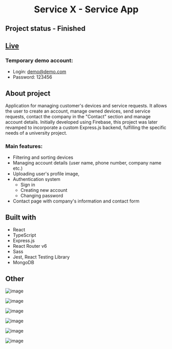 <h1 align="center">Service X - Service App</h1>


## Project status - Finished

## [Live](https://service-app-1428b.web.app/)

### Temporary demo account:
* Login: demo@demo.com
* Password: 123456

## About project 

Application for managing customer's devices and service requests. It allows the user to create an account, manage owned devices, send service requests, contact the company in the "Contact" section and manage account details. Initially developed using Firebase, this project was later revamped to incorporate a custom Express.js backend, fulfilling the specific needs of a university project.

### Main features: 
* Filtering and sorting devices
* Managing account details (user name, phone number, company name etc.)
* Uploading user's profile image, 
* Authentication system
  * Sign in
  * Creating new account
  * Changing password
* Contact page with company's information and contact form

## Built with

* React
* TypeScript
* Express.js
* React Router v6
* Sass
* Jest, React Testing Library
* MongoDB

##  Other

![image](https://user-images.githubusercontent.com/77857948/159890199-ebbb194f-1e9a-4af7-80fb-cc44eb15afcc.png)

![image](https://user-images.githubusercontent.com/77857948/159890646-6023bb58-7f89-43e8-b3c2-3ead6d049358.png)

![image](https://user-images.githubusercontent.com/77857948/159890686-31a68c5d-8696-430b-a7d6-ef8abc215c83.png)

![image](https://user-images.githubusercontent.com/77857948/159890486-ed05c056-9278-422f-ab9d-615a9a889547.png)

![image](https://user-images.githubusercontent.com/77857948/159890800-77cf9d9e-d987-4f40-bf07-bfa5e9e6c7df.png)

![image](https://user-images.githubusercontent.com/77857948/159890833-2e35619d-2b12-4fc1-9b03-2a9a6499501d.png)


